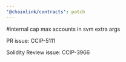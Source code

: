 ```yaml
---
'@chainlink/contracts': patch
---
```


#internal cap max accounts in svm extra args


PR issue: CCIP-5111

Solidity Review issue: CCIP-3966